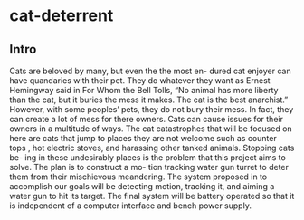 # cat-deterrent
## Intro
Cats are beloved by many, but even the the most en-
dured cat enjoyer can have quandaries with their pet.
They do whatever they want as Ernest Hemingway said
in For Whom the Bell Tolls, “No animal has more liberty
than the cat, but it buries the mess it makes. The cat
is the best anarchist.” However, with some peoples’ pets,
they do not bury their mess. In fact, they can create a lot
of mess for there owners. Cats can cause issues for their
owners in a multitude of ways. The cat catastrophes that
will be focused on here are cats that jump to places they
are not welcome such as counter tops , hot electric stoves,
and harassing other tanked animals. Stopping cats be-
ing in these undesirably places is the problem that this
project aims to solve. The plan is to construct a mo-
tion tracking water gun turret to deter them from their
mischievous meandering.
The system proposed in to accomplish our goals will be
detecting motion, tracking it, and aiming a water gun to
hit its target. The final system will be battery operated
so that it is independent of a computer interface and
bench power supply.

